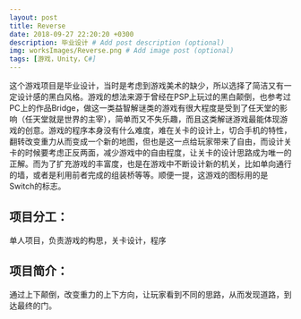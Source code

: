 ```yaml
---
layout: post
title: Reverse
date: 2018-09-27 22:20:20 +0300
description: 毕业设计 # Add post description (optional)
img: worksImages/Reverse.png # Add image post (optional)
tags: [游戏，Unity，C#]
---
```

这个游戏项目是毕业设计，当时是考虑到游戏美术的缺少，所以选择了简洁又有一定设计感的黑白风格。游戏的想法来源于曾经在PSP上玩过的黑白颠倒，也参考过PC上的作品Bridge，做这一类益智解谜类的游戏有很大程度是受到了任天堂的影响（任天堂就是世界的主宰），简单而又不失乐趣，而且这类解谜游戏最能体现游戏的创意。游戏的程序本身没有什么难度，难在关卡的设计上，切合手机的特性，翻转改变重力从而变成一个新的地图，但也是这一点给玩家带来了自由，而设计关卡的时候要考虑正反两面，减少游戏中的自由程度，让关卡的设计思路成为唯一的正解。而为了扩充游戏的丰富度，也是在游戏中不断设计新的机关，比如单向通行的墙，或者是利用前者完成的组装桥等等。顺便一提，这游戏的图标用的是Switch的标志。
## 项目分工：
单人项目，负责游戏的构思，关卡设计，程序
## 项目简介：
通过上下颠倒，改变重力的上下方向，让玩家看到不同的思路，从而发现道路，到达最终的门。
